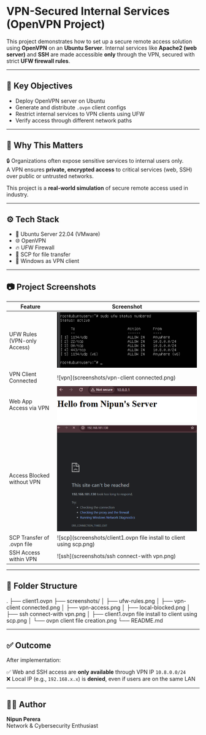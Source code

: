 # VPN-Secured Internal Services (OpenVPN Project)

This project demonstrates how to set up a secure remote access solution using **OpenVPN** on an **Ubuntu Server**. Internal services like **Apache2 (web server)** and **SSH** are made accessible **only** through the VPN, secured with strict **UFW firewall rules**.

---

## 📌 Key Objectives

- Deploy OpenVPN server on Ubuntu
- Generate and distribute `.ovpn` client configs
- Restrict internal services to VPN clients using UFW
- Verify access through different network paths

---

## 🧠 Why This Matters

🔒 Organizations often expose sensitive services to internal users only.  
A VPN ensures **private, encrypted access** to critical services (web, SSH) over public or untrusted networks.

This project is a **real-world simulation** of secure remote access used in industry.

---

## ⚙️ Tech Stack

- 🐧 Ubuntu Server 22.04 (VMware)
- 🌐 OpenVPN
- 🔥 UFW Firewall
- 📁 SCP for file transfer
- 🧪 Windows as VPN client

---

## 📷 Project Screenshots

| Feature                               | Screenshot                                 |
|--------------------------------------|--------------------------------------------|
| UFW Rules (VPN-only Access)          | ![ufw](screenshots/ufw-rules.png)          |
| VPN Client Connected                 | ![vpn](screenshots/vpn-client connected.png) |
| Web App Access via VPN               | ![web](screenshots/vpn-access.png)         |
| Access Blocked without VPN           | ![fail](screenshots/local-blocked.png)     |
| SCP Transfer of .ovpn file           | ![scp](screenshots/client1.ovpn file install to client using scp.png) |
| SSH Access within VPN                | ![ssh](screenshots/ssh connect-with vpn.png) |

---

## 📁 Folder Structure

.
├── client1.ovpn
├── screenshots/
│ ├── ufw-rules.png
│ ├── vpn-client connected.png
│ ├── vpn-access.png
│ ├── local-blocked.png
│ ├── ssh connect-with vpn.png
│ ├── client1.ovpn file install to client using scp.png
│ └── ovpn client file creation.png
└── README.md

---

## ✅ Outcome

After implementation:

✅ Web and SSH access are **only available** through VPN IP `10.8.0.0/24`  
❌ Local IP (e.g., `192.168.x.x`) is **denied**, even if users are on the same LAN

---

## 🧑‍💻 Author

**Nipun Perera**  
Network & Cybersecurity Enthusiast  
